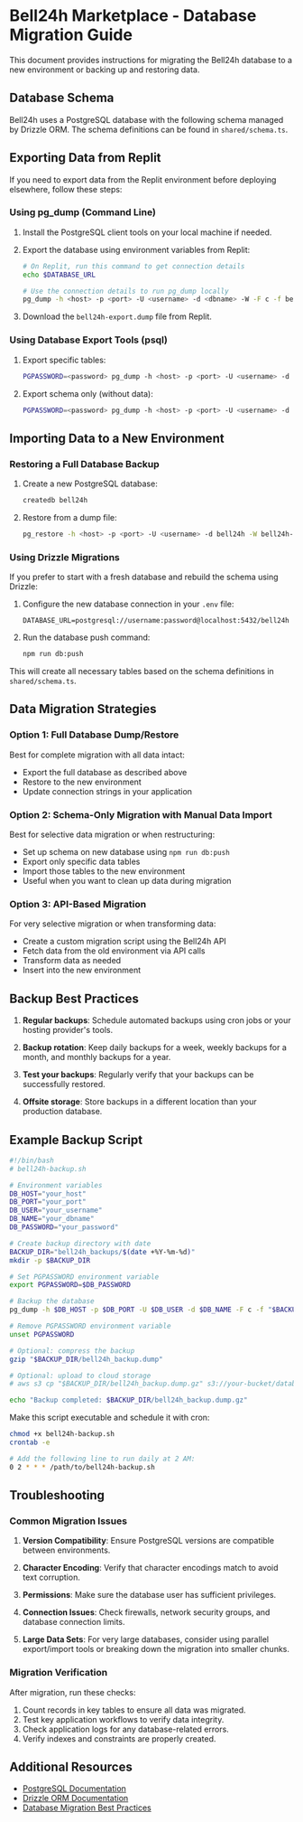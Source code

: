 # Bell24h Marketplace - Database Migration Guide

This document provides instructions for migrating the Bell24h database to a new environment or backing up and restoring data.

## Database Schema

Bell24h uses a PostgreSQL database with the following schema managed by Drizzle ORM. The schema definitions can be found in `shared/schema.ts`.

## Exporting Data from Replit

If you need to export data from the Replit environment before deploying elsewhere, follow these steps:

### Using pg_dump (Command Line)

1. Install the PostgreSQL client tools on your local machine if needed.

2. Export the database using environment variables from Replit:
   ```bash
   # On Replit, run this command to get connection details
   echo $DATABASE_URL
   
   # Use the connection details to run pg_dump locally
   pg_dump -h <host> -p <port> -U <username> -d <dbname> -W -F c -f bell24h-export.dump
   ```

3. Download the `bell24h-export.dump` file from Replit.

### Using Database Export Tools (psql)

1. Export specific tables:
   ```bash
   PGPASSWORD=<password> pg_dump -h <host> -p <port> -U <username> -d <dbname> -t <table_name> -F c -f <table_name>.dump
   ```

2. Export schema only (without data):
   ```bash
   PGPASSWORD=<password> pg_dump -h <host> -p <port> -U <username> -d <dbname> --schema-only -f schema.sql
   ```

## Importing Data to a New Environment

### Restoring a Full Database Backup

1. Create a new PostgreSQL database:
   ```bash
   createdb bell24h
   ```

2. Restore from a dump file:
   ```bash
   pg_restore -h <host> -p <port> -U <username> -d bell24h -W bell24h-export.dump
   ```

### Using Drizzle Migrations

If you prefer to start with a fresh database and rebuild the schema using Drizzle:

1. Configure the new database connection in your `.env` file:
   ```
   DATABASE_URL=postgresql://username:password@localhost:5432/bell24h
   ```

2. Run the database push command:
   ```bash
   npm run db:push
   ```

This will create all necessary tables based on the schema definitions in `shared/schema.ts`.

## Data Migration Strategies

### Option 1: Full Database Dump/Restore

Best for complete migration with all data intact:
- Export the full database as described above
- Restore to the new environment
- Update connection strings in your application

### Option 2: Schema-Only Migration with Manual Data Import

Best for selective data migration or when restructuring:
- Set up schema on new database using `npm run db:push`
- Export only specific data tables
- Import those tables to the new environment
- Useful when you want to clean up data during migration

### Option 3: API-Based Migration

For very selective migration or when transforming data:
- Create a custom migration script using the Bell24h API
- Fetch data from the old environment via API calls
- Transform data as needed
- Insert into the new environment

## Backup Best Practices

1. **Regular backups**: Schedule automated backups using cron jobs or your hosting provider's tools.

2. **Backup rotation**: Keep daily backups for a week, weekly backups for a month, and monthly backups for a year.

3. **Test your backups**: Regularly verify that your backups can be successfully restored.

4. **Offsite storage**: Store backups in a different location than your production database.

## Example Backup Script

```bash
#!/bin/bash
# bell24h-backup.sh

# Environment variables
DB_HOST="your_host"
DB_PORT="your_port"
DB_USER="your_username"
DB_NAME="your_dbname"
DB_PASSWORD="your_password"

# Create backup directory with date
BACKUP_DIR="bell24h_backups/$(date +%Y-%m-%d)"
mkdir -p $BACKUP_DIR

# Set PGPASSWORD environment variable
export PGPASSWORD=$DB_PASSWORD

# Backup the database
pg_dump -h $DB_HOST -p $DB_PORT -U $DB_USER -d $DB_NAME -F c -f "$BACKUP_DIR/bell24h_backup.dump"

# Remove PGPASSWORD environment variable
unset PGPASSWORD

# Optional: compress the backup
gzip "$BACKUP_DIR/bell24h_backup.dump"

# Optional: upload to cloud storage
# aws s3 cp "$BACKUP_DIR/bell24h_backup.dump.gz" s3://your-bucket/database-backups/

echo "Backup completed: $BACKUP_DIR/bell24h_backup.dump.gz"
```

Make this script executable and schedule it with cron:
```bash
chmod +x bell24h-backup.sh
crontab -e

# Add the following line to run daily at 2 AM:
0 2 * * * /path/to/bell24h-backup.sh
```

## Troubleshooting

### Common Migration Issues

1. **Version Compatibility**: Ensure PostgreSQL versions are compatible between environments.

2. **Character Encoding**: Verify that character encodings match to avoid text corruption.

3. **Permissions**: Make sure the database user has sufficient privileges.

4. **Connection Issues**: Check firewalls, network security groups, and database connection limits.

5. **Large Data Sets**: For very large databases, consider using parallel export/import tools or breaking down the migration into smaller chunks.

### Migration Verification

After migration, run these checks:

1. Count records in key tables to ensure all data was migrated.
2. Test key application workflows to verify data integrity.
3. Check application logs for any database-related errors.
4. Verify indexes and constraints are properly created.

## Additional Resources

- [PostgreSQL Documentation](https://www.postgresql.org/docs/)
- [Drizzle ORM Documentation](https://orm.drizzle.team/docs/overview)
- [Database Migration Best Practices](https://www.percona.com/blog/2020/07/20/postgresql-migration-best-practices/)